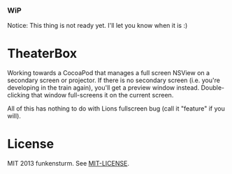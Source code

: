 ### WiP

Notice: This thing is not ready yet. I'll let you know when it is :)

# TheaterBox

Working towards a CocoaPod that manages a full screen NSView on a secondary screen or projector. If there is no secondary screen (i.e. you're developing in the train again), you'll get a preview window instead. Double-clicking that window full-screens it on the current screen.

All of this has nothing to do with Lions fullscreen bug (call it "feature" if you will).

# License

MIT 2013 funkensturm. See [MIT-LICENSE](http://github.com/halo/Xbox360Controller/blob/master/MIT-LICENSE).
